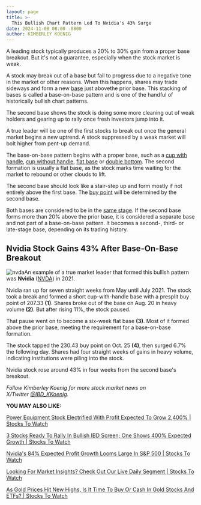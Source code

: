 ```yaml
---
layout: page
title: >-
  This Bullish Chart Pattern Led To Nvidia's 43% Surge
date: 2024-11-08 08:00 -0800
author: KIMBERLEY KOENIG
---
```





A leading stock typically produces a 20% to 30% gain from a proper base breakout. But it's not a guarantee, especially when the stock market is weak.


A stock may break out of a base but fail to progress due to a negative tone in the market or other reasons. When this happens, shares may trade sideways and form a new [base](https://www.investors.com/how-to-invest/investors-corner/how-to-trade-stocks-base-stock-charts/) just abovethe prior base. This stacking of bases is called a base-on-base pattern and is one of the handful of historically bullish chart patterns.


The second base shows the stock is doing some more cleaning out of weak holders and gearing up to rally once fresh investors jump into it.




A true leader will be one of the first stocks to break out once the general market begins a new uptrend. A stock suppressed by a weak market will bolt higher from pent-up demand.


The base-on-base pattern begins with a proper base, such as a [cup with handle](https://www.investors.com/how-to-invest/investors-corner/the-basics-how-to-analyze-a-stocks-cup-with-handle/), [cup without handle](https://www.investors.com/how-to-invest/investors-corner/stock-charts-patterns-cup-base/), [flat base](https://www.investors.com/how-to-invest/investors-corner/chart-patterns-101-in-a-flat-base-dull-trade-can-be-positive-action/) or [double bottom](https://www.investors.com/how-to-invest/investors-corner/stock-charts-difference-between-double-bottom-flat-base/). The second formation is usually a flat base, as the stock marks time waiting for the market to rebound or other clouds to lift.


The second base should look like a stair-step up and form mostly if not entirely above the first base. The [buy point](https://www.investors.com/how-to-invest/investors-corner/the-best-stocks-have-crystal-clear-buy-points-heres-how-to-identify-them/) will be determined by the second base.


Both bases are considered to be in the [same stage](https://www.investors.com/how-to-invest/investors-corner/how-to-buy-stocks-base-stages-can-determine-how-far-a-stock-will-go/). If the second base forms more than 20% above the prior base, it is considered a separate base and not part of a base-on-base pattern. It becomes a second-, third- or late-stage base, depending on its trading history.


Nvidia Stock Gains 43% After Base-On-Base Breakout
--------------------------------------------------


![nvda](https://www.investors.com/wp-content/uploads/2024/11/IC111124-300x167.jpg)An example of a true market leader that formed this bullish pattern was **Nvidia** ([NVDA](https://research.investors.com/quote.aspx?symbol=NVDA)) in 2021.


Nvidia ran up for seven straight weeks from May until July 2021. The stock took a break and formed a short cup-with-handle base with a presplit buy point of 207.33 **(1)**. Shares broke out of the base on Aug. 20 in heavy volume **(2)**. But after rising 11%, the stock paused.


That pause went on to become a six-week flat base **(3)**. Most of it formed above the prior base, meeting the requirement for a base-on-base formation.


The stock tapped the 230.43 buy point on Oct. 25 **(4)**, then surged 6.7% the following day. Shares had four straight weeks of gains in heavy volume, indicating institutions were piling into the stock.


Nvidia stock rose around 43% in four weeks from the second base's breakout.


*Follow Kimberley Koenig for more stock market news on X/Twitter [@IBD\_KKoenig](https://twitter.com/IBD_KKoenig).*


**YOU MAY ALSO LIKE:**


[Power Equipment Stock Electrified With Profit Expected To Grow 2,400% | Stocks To Watch](https://www.investors.com/research/power-stock-american-superconductor-asmc-stock/)


[3 Stocks Ready To Rally In Bullish IBD Screen; One Shows 400% Expected Growth | Stocks To Watch](https://www.investors.com/research/spotify-stock-spot-gold-corning-glw/)


[Nvidia's 84% Expected Profit Growth Looms Large In S&P 500 | Stocks To Watch](https://www.investors.com/research/nvidia-stock-nvda-sp-500-googl-meta/)


[Looking For Market Insights? Check Out Our Live Daily Segment | Stocks To Watch](https://get.investors.com/ibd/?src=APA1BQ)


[As Gold Prices Hit New Highs, Is It Time To Buy Or Cash In Gold Stocks And ETFs? | Stocks To Watch](https://www.investors.com/research/gld-stock-a-buy-right-now-heres-what-charts-show-2/)




